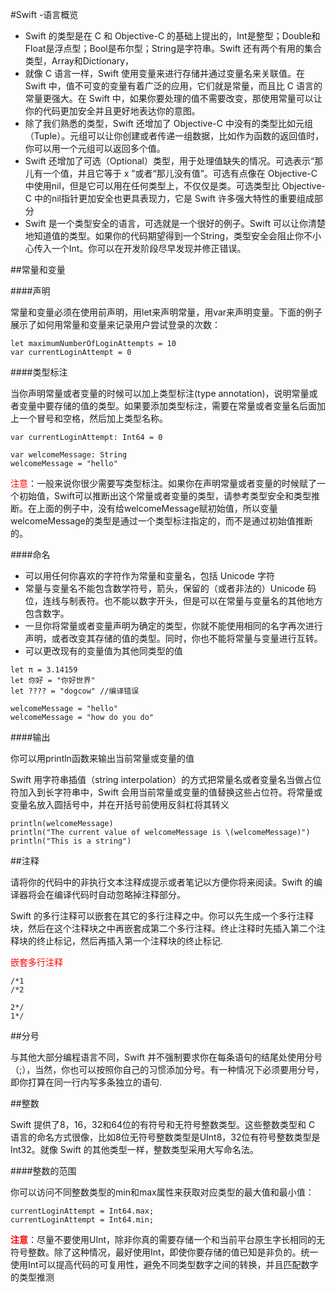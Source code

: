 
#Swift -语言概览

* Swift 的类型是在 C 和 Objective-C 的基础上提出的，Int是整型；Double和Float是浮点型；Bool是布尔型；String是字符串。Swift 还有两个有用的集合类型，Array和Dictionary，
* 就像 C 语言一样，Swift 使用变量来进行存储并通过变量名来关联值。在 Swift 中，值不可变的变量有着广泛的应用，它们就是常量，而且比 C 语言的常量更强大。在 Swift 中，如果你要处理的值不需要改变，那使用常量可以让你的代码更加安全并且更好地表达你的意图。
* 除了我们熟悉的类型，Swift 还增加了 Objective-C 中没有的类型比如元组（Tuple）。元组可以让你创建或者传递一组数据，比如作为函数的返回值时，你可以用一个元组可以返回多个值。
* Swift 还增加了可选（Optional）类型，用于处理值缺失的情况。可选表示“那儿有一个值，并且它等于 x ”或者“那儿没有值”。可选有点像在 Objective-C 中使用nil，但是它可以用在任何类型上，不仅仅是类。可选类型比 Objective-C 中的nil指针更加安全也更具表现力，它是 Swift 许多强大特性的重要组成部分
* Swift 是一个类型安全的语言，可选就是一个很好的例子。Swift 可以让你清楚地知道值的类型。如果你的代码期望得到一个String，类型安全会阻止你不小心传入一个Int。你可以在开发阶段尽早发现并修正错误。

##常量和变量

####声明

常量和变量必须在使用前声明，用let来声明常量，用var来声明变量。下面的例子展示了如何用常量和变量来记录用户尝试登录的次数：

``` 
let maximumNumberOfLoginAttempts = 10
var currentLoginAttempt = 0
```

####类型标注

当你声明常量或者变量的时候可以加上类型标注(type annotation)，说明常量或者变量中要存储的值的类型。如果要添加类型标注，需要在常量或者变量名后面加上一个冒号和空格，然后加上类型名称。


```
var currentLoginAttempt: Int64 = 0

var welcomeMessage: String
welcomeMessage = "hello"

```

<font color="red">注意</font>：一般来说你很少需要写类型标注。如果你在声明常量或者变量的时候赋了一个初始值，Swift可以推断出这个常量或者变量的类型，请参考类型安全和类型推断。在上面的例子中，没有给welcomeMessage赋初始值，所以变量welcomeMessage的类型是通过一个类型标注指定的，而不是通过初始值推断的。

####命名

* 可以用任何你喜欢的字符作为常量和变量名，包括 Unicode 字符
* 常量与变量名不能包含数学符号，箭头，保留的（或者非法的）Unicode 码位，连线与制表符。也不能以数字开头，但是可以在常量与变量名的其他地方包含数字。
* 一旦你将常量或者变量声明为确定的类型，你就不能使用相同的名字再次进行声明，或者改变其存储的值的类型。同时，你也不能将常量与变量进行互转。
* 可以更改现有的变量值为其他同类型的值

```
let π = 3.14159
let 你好 = "你好世界"
let ???? = "dogcow" //编译错误

welcomeMessage = "hello"
welcomeMessage = "how do you do"
```
####输出

你可以用println函数来输出当前常量或变量的值

Swift 用字符串插值（string interpolation）的方式把常量名或者变量名当做占位符加入到长字符串中，Swift 会用当前常量或变量的值替换这些占位符。将常量或变量名放入圆括号中，并在开括号前使用反斜杠将其转义

```
println(welcomeMessage)
println("The current value of welcomeMessage is \(welcomeMessage)")
println("This is a string") 
```
##注释

请将你的代码中的非执行文本注释成提示或者笔记以方便你将来阅读。Swift 的编译器将会在编译代码时自动忽略掉注释部分。

Swift 的多行注释可以嵌套在其它的多行注释之中。你可以先生成一个多行注释块，然后在这个注释块之中再嵌套成第二个多行注释。终止注释时先插入第二个注释块的终止标记，然后再插入第一个注释块的终止标记.

<font color="red">嵌套多行注释</font>

```
/*1
/*2
        
2*/
1*/
```

##分号

与其他大部分编程语言不同，Swift 并不强制要求你在每条语句的结尾处使用分号（;），当然，你也可以按照你自己的习惯添加分号。有一种情况下必须要用分号，即你打算在同一行内写多条独立的语句.

##整数

Swift 提供了8，16，32和64位的有符号和无符号整数类型。这些整数类型和 C 语言的命名方式很像，比如8位无符号整数类型是UInt8，32位有符号整数类型是Int32。就像 Swift 的其他类型一样，整数类型采用大写命名法。

####整数的范围

你可以访问不同整数类型的min和max属性来获取对应类型的最大值和最小值：

```
currentLoginAttempt = Int64.max;
currentLoginAttempt = Int64.min;
```
<b><font color="red">注意</font></b>：尽量不要使用UInt，除非你真的需要存储一个和当前平台原生字长相同的无符号整数。除了这种情况，最好使用Int，即使你要存储的值已知是非负的。统一使用Int可以提高代码的可复用性，避免不同类型数字之间的转换，并且匹配数字的类型推测
